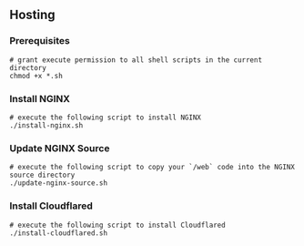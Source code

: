 
## Hosting

### Prerequisites

```
# grant execute permission to all shell scripts in the current directory
chmod +x *.sh
```

### Install NGINX

```
# execute the following script to install NGINX
./install-nginx.sh
```

### Update NGINX Source

```
# execute the following script to copy your `/web` code into the NGINX source directory
./update-nginx-source.sh
```

### Install Cloudflared

```
# execute the following script to install Cloudflared
./install-cloudflared.sh
```